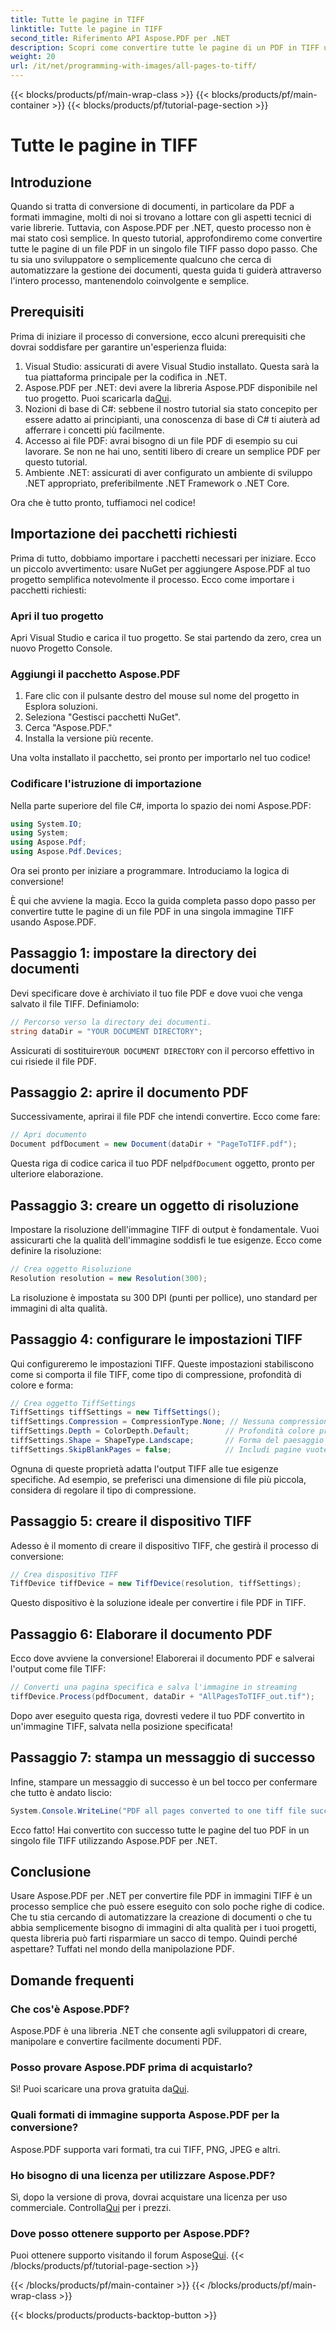 ```yaml
---
title: Tutte le pagine in TIFF
linktitle: Tutte le pagine in TIFF
second_title: Riferimento API Aspose.PDF per .NET
description: Scopri come convertire tutte le pagine di un PDF in TIFF usando Aspose.PDF per .NET in questo tutorial passo dopo passo. Gestione dei documenti semplice ed efficiente.
weight: 20
url: /it/net/programming-with-images/all-pages-to-tiff/
---
```


{{< blocks/products/pf/main-wrap-class >}}
{{< blocks/products/pf/main-container >}}
{{< blocks/products/pf/tutorial-page-section >}}

# Tutte le pagine in TIFF

## Introduzione

Quando si tratta di conversione di documenti, in particolare da PDF a formati immagine, molti di noi si trovano a lottare con gli aspetti tecnici di varie librerie. Tuttavia, con Aspose.PDF per .NET, questo processo non è mai stato così semplice. In questo tutorial, approfondiremo come convertire tutte le pagine di un file PDF in un singolo file TIFF passo dopo passo. Che tu sia uno sviluppatore o semplicemente qualcuno che cerca di automatizzare la gestione dei documenti, questa guida ti guiderà attraverso l'intero processo, mantenendolo coinvolgente e semplice.

## Prerequisiti

Prima di iniziare il processo di conversione, ecco alcuni prerequisiti che dovrai soddisfare per garantire un'esperienza fluida:

1. Visual Studio: assicurati di avere Visual Studio installato. Questa sarà la tua piattaforma principale per la codifica in .NET.
2.  Aspose.PDF per .NET: devi avere la libreria Aspose.PDF disponibile nel tuo progetto. Puoi scaricarla da[Qui](https://releases.aspose.com/pdf/net/).
3. Nozioni di base di C#: sebbene il nostro tutorial sia stato concepito per essere adatto ai principianti, una conoscenza di base di C# ti aiuterà ad afferrare i concetti più facilmente.
4. Accesso ai file PDF: avrai bisogno di un file PDF di esempio su cui lavorare. Se non ne hai uno, sentiti libero di creare un semplice PDF per questo tutorial.
5. Ambiente .NET: assicurati di aver configurato un ambiente di sviluppo .NET appropriato, preferibilmente .NET Framework o .NET Core.

Ora che è tutto pronto, tuffiamoci nel codice!

## Importazione dei pacchetti richiesti

Prima di tutto, dobbiamo importare i pacchetti necessari per iniziare. Ecco un piccolo avvertimento: usare NuGet per aggiungere Aspose.PDF al tuo progetto semplifica notevolmente il processo. Ecco come importare i pacchetti richiesti:

### Apri il tuo progetto

Apri Visual Studio e carica il tuo progetto. Se stai partendo da zero, crea un nuovo Progetto Console.

### Aggiungi il pacchetto Aspose.PDF

1. Fare clic con il pulsante destro del mouse sul nome del progetto in Esplora soluzioni.
2. Seleziona "Gestisci pacchetti NuGet".
3. Cerca "Aspose.PDF."
4. Installa la versione più recente.

Una volta installato il pacchetto, sei pronto per importarlo nel tuo codice!

### Codificare l'istruzione di importazione

Nella parte superiore del file C#, importa lo spazio dei nomi Aspose.PDF:

```csharp
using System.IO;
using System;
using Aspose.Pdf;
using Aspose.Pdf.Devices;
```

Ora sei pronto per iniziare a programmare. Introduciamo la logica di conversione!

È qui che avviene la magia. Ecco la guida completa passo dopo passo per convertire tutte le pagine di un file PDF in una singola immagine TIFF usando Aspose.PDF.

## Passaggio 1: impostare la directory dei documenti

Devi specificare dove è archiviato il tuo file PDF e dove vuoi che venga salvato il file TIFF. Definiamolo:

```csharp
// Percorso verso la directory dei documenti.
string dataDir = "YOUR DOCUMENT DIRECTORY";
```

 Assicurati di sostituire`YOUR DOCUMENT DIRECTORY` con il percorso effettivo in cui risiede il file PDF.

## Passaggio 2: aprire il documento PDF

Successivamente, aprirai il file PDF che intendi convertire. Ecco come fare:

```csharp
// Apri documento
Document pdfDocument = new Document(dataDir + "PageToTIFF.pdf");
```

 Questa riga di codice carica il tuo PDF nel`pdfDocument` oggetto, pronto per ulteriore elaborazione.

## Passaggio 3: creare un oggetto di risoluzione

Impostare la risoluzione dell'immagine TIFF di output è fondamentale. Vuoi assicurarti che la qualità dell'immagine soddisfi le tue esigenze. Ecco come definire la risoluzione:

```csharp
// Crea oggetto Risoluzione
Resolution resolution = new Resolution(300);
```

La risoluzione è impostata su 300 DPI (punti per pollice), uno standard per immagini di alta qualità.

## Passaggio 4: configurare le impostazioni TIFF

Qui configureremo le impostazioni TIFF. Queste impostazioni stabiliscono come si comporta il file TIFF, come tipo di compressione, profondità di colore e forma:

```csharp
// Crea oggetto TiffSettings
TiffSettings tiffSettings = new TiffSettings();
tiffSettings.Compression = CompressionType.None; // Nessuna compressione
tiffSettings.Depth = ColorDepth.Default;        // Profondità colore predefinita
tiffSettings.Shape = ShapeType.Landscape;       // Forma del paesaggio
tiffSettings.SkipBlankPages = false;            // Includi pagine vuote
```

Ognuna di queste proprietà adatta l'output TIFF alle tue esigenze specifiche. Ad esempio, se preferisci una dimensione di file più piccola, considera di regolare il tipo di compressione.

## Passaggio 5: creare il dispositivo TIFF

Adesso è il momento di creare il dispositivo TIFF, che gestirà il processo di conversione:

```csharp
// Crea dispositivo TIFF
TiffDevice tiffDevice = new TiffDevice(resolution, tiffSettings);
```

Questo dispositivo è la soluzione ideale per convertire i file PDF in TIFF.

## Passaggio 6: Elaborare il documento PDF

Ecco dove avviene la conversione! Elaborerai il documento PDF e salverai l'output come file TIFF:

```csharp
// Converti una pagina specifica e salva l'immagine in streaming
tiffDevice.Process(pdfDocument, dataDir + "AllPagesToTIFF_out.tif");
```

Dopo aver eseguito questa riga, dovresti vedere il tuo PDF convertito in un'immagine TIFF, salvata nella posizione specificata!

## Passaggio 7: stampa un messaggio di successo

Infine, stampare un messaggio di successo è un bel tocco per confermare che tutto è andato liscio:

```csharp
System.Console.WriteLine("PDF all pages converted to one tiff file successfully!");
```

Ecco fatto! Hai convertito con successo tutte le pagine del tuo PDF in un singolo file TIFF utilizzando Aspose.PDF per .NET.

## Conclusione

Usare Aspose.PDF per .NET per convertire file PDF in immagini TIFF è un processo semplice che può essere eseguito con solo poche righe di codice. Che tu stia cercando di automatizzare la creazione di documenti o che tu abbia semplicemente bisogno di immagini di alta qualità per i tuoi progetti, questa libreria può farti risparmiare un sacco di tempo. Quindi perché aspettare? Tuffati nel mondo della manipolazione PDF.

## Domande frequenti

### Che cos'è Aspose.PDF?
Aspose.PDF è una libreria .NET che consente agli sviluppatori di creare, manipolare e convertire facilmente documenti PDF.

### Posso provare Aspose.PDF prima di acquistarlo?
 Sì! Puoi scaricare una prova gratuita da[Qui](https://releases.aspose.com/).

### Quali formati di immagine supporta Aspose.PDF per la conversione?
Aspose.PDF supporta vari formati, tra cui TIFF, PNG, JPEG e altri.

### Ho bisogno di una licenza per utilizzare Aspose.PDF?
 Sì, dopo la versione di prova, dovrai acquistare una licenza per uso commerciale. Controlla[Qui](https://purchase.aspose.com/) per i prezzi.

### Dove posso ottenere supporto per Aspose.PDF?
 Puoi ottenere supporto visitando il forum Aspose[Qui](https://forum.aspose.com/c/pdf/10).
{{< /blocks/products/pf/tutorial-page-section >}}

{{< /blocks/products/pf/main-container >}}
{{< /blocks/products/pf/main-wrap-class >}}

{{< blocks/products/products-backtop-button >}}
